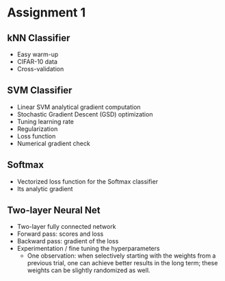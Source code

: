 # Assignment 1

## kNN Classifier

- Easy warm-up
- CIFAR-10 data
- Cross-validation

## SVM Classifier

- Linear SVM analytical gradient computation
- Stochastic Gradient Descent (GSD) optimization
- Tuning learning rate
- Regularization
- Loss function
- Numerical gradient check

## Softmax

- Vectorized loss function for the Softmax classifier
- Its analytic gradient

## Two-layer Neural Net

- Two-layer fully connected network
- Forward pass: scores and loss
- Backward pass: gradient of the loss
- Experimentation / fine tuning the hyperparameters
  - One observation: when selectively starting with the weights from a
    previous trial, one can achieve better results in the long term;
    these weights can be slightly randomized as well.
